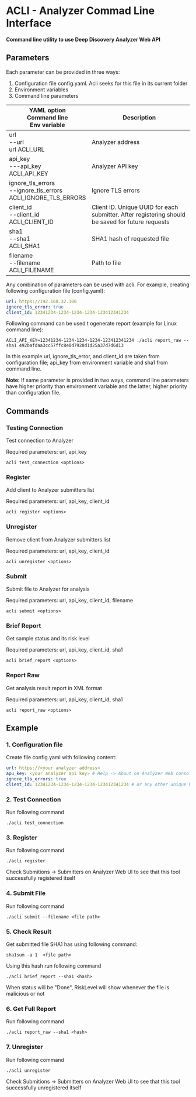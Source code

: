 # ACLI - Analyzer Commad Line Interface

**Command line utility to use Deep Discovery Analyzer Web API**

## Parameters
Each parameter can be provided in three ways: 
1. Configuration file config.yaml. Acli seeks for this file in its current folder
2. Environment variables
3. Command line parameters

| YAML option<br/>Command line<br/>Env variable | Description | 
| --------------------------------------------- | ----------- | 
| url<br/>--url<br/>url ACLI_URL | Analyzer address |
| api_key<br/>---api_key<br/>ACLI_API_KEY | Analyzer API key |
| ignore_tls_errors<br/>--ignore_tls_errors<br/>ACLI_IGNORE_TLS_ERRORS | Ignore TLS errors |
| client_id<br/>--client_id<br/>ACLI_CLIENT_ID | Client ID. Unique UUID for each submitter. After registering should be saved for future requests |
| sha1<br/>--sha1<br/>ACLI_SHA1 | SHA1 hash of requested file |
| filename<br/>--filename<br/>ACLI_FILENAME | Path to file |

Any combination of parameters can be used with acli. For example, creating following configuration file (config.yaml):
```yaml
url: https://192.168.32.100
ignore_tls_error: true
client_id: 12341234-1234-1234-1234-123412341234
```
Following command can be used t ogenerate report (example for Linux command line):
```
ACLI_API_KEY=12341234-1234-1234-1234-123412341234 ./acli report_raw --sha1 492bafdaa3cc57ffc8e0d7928d1d25a37d7d6d13
```

In this example url, ignore_tls_error, and client_id are taken from configuration file; api_key from environment variable and sha1 from command line.

**Note:** If same parameter is provided in two ways, command line parameters have higher priority than environment variable and the latter, higher priority than configuration file.

## Commands

### Testing Connection
Test connection to Analyzer

Required parameters: url, api_key
```commandline
acli test_connection <options>
```

### Register
Add client to Analyzer submitters list

Required parameters: url, api_key, client_id
```commandline
acli register <options>
```

### Unregister
Remove client from Analyzer submitters list

Required parameters: url, api_key, client_id
```commandline
acli unregister <options>
```

### Submit
Submit file to Analyzer for analysis

Required parameters: url, api_key, client_id, filename
```commandline
acli submit <options>
```

### Brief Report
Get sample status and its risk level

Required parameters: url, api_key, client_id, sha1
```commandline
acli brief_report <options>
```

### Report Raw
Get analysis result report in XML format

Required parameters: url, api_key, client_id, sha1
```commandline
acli report_raw <options>
```

## Example

### 1. Configuration file
Create file config.yaml with following content:
```yaml
url: https://<your analyzer address>
apu_key: <your analyzer api key> # Help -> About on Analyzer Web console
ignore_tls_errors: true
client_id: 12341234-1234-1234-1234-123412341234 # or any other unique UUID
```

### 2. Test Connection
Run following command
```commandline
./acli test_connection
```

### 3. Register
Run following command
```commandline
./acli register
```
Check Submitions -> Submitters on Analyzer Web UI to see that this tool successfully registered itself

### 4. Submit File
Run following command
```commandline
./acli submit --filename <file path>
```

### 5. Check Result
Get submitted file SHA1 has using following command:
```commandline
sha1sum -a 1  <file path>
```
Using this hash run following command
```commandline
./acli brief_report --sha1 <hash>
```
When status will be "Done", RiskLevel will show whenever the file is malicious or not
### 6. Get Full Report
Run following command
```commandline
./acli report_raw --sha1 <hash>
```
### 7. Unregister
Run following command
```commandline
./acli unregister
```
Check Submitions -> Submitters on Analyzer Web UI to see that this tool successfully unregistered itself
